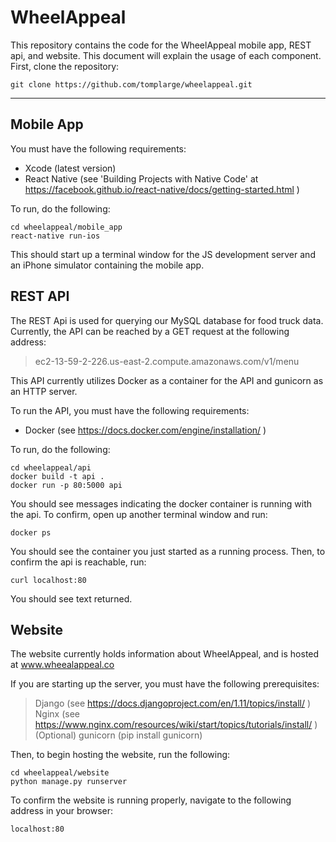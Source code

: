 WheelAppeal
===================
This repository contains the code for the WheelAppeal mobile app, REST api, and website. This document will explain the usage of each component. First, clone the repository:

```
git clone https://github.com/tomplarge/wheelappeal.git
```
----------


Mobile App
-------------
You must have the following requirements:
- Xcode (latest version)
- React Native (see 'Building Projects with Native Code' at <href> <href> https://facebook.github.io/react-native/docs/getting-started.html </href>)

To run, do the following:
```
cd wheelappeal/mobile_app
react-native run-ios
```

This should start up a terminal window for the JS development server and an iPhone simulator containing the mobile app.

REST API
----------
The REST Api is used for querying our MySQL database for food truck data. Currently, the API can be reached by a GET request at the following address:
> ec2-13-59-2-226.us-east-2.compute.amazonaws.com/v1/menu

This API currently utilizes Docker as a container for the API and gunicorn as an HTTP server.

To run the API, you must have the following requirements:
- Docker (see <href> https://docs.docker.com/engine/installation/ </href>)

To run, do the following:
```
cd wheelappeal/api
docker build -t api .
docker run -p 80:5000 api
```
You should see messages indicating the docker container is running with the api. To confirm, open up another terminal window and run:
```
docker ps
```

You should see the container you just started as a running process. Then, to confirm the api is reachable, run:
```
curl localhost:80
```
You should see text returned.

Website
----------
The website currently holds information about WheelAppeal, and is hosted at <href> www.wheealappeal.co </href>

If you are starting up the server, you must have the following prerequisites:
> Django (see <href> https://docs.djangoproject.com/en/1.11/topics/install/ </href>)
> Nginx (see <href> https://www.nginx.com/resources/wiki/start/topics/tutorials/install/ </href>)
> (Optional) gunicorn (pip install gunicorn)

Then, to begin hosting the website, run the following:
```
cd wheelappeal/website
python manage.py runserver
```

To confirm the website is running properly, navigate to the following address in your browser:
```
localhost:80
```
